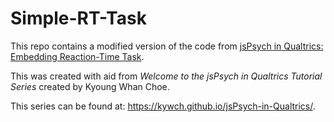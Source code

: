 # Simple-RT-Task

This repo contains a modified version of the code from [jsPsych in Qualtrics: Embedding Reaction-Time Task](https://kywch.github.io/jsPsych-in-Qualtrics/rt-task/).



This was created with aid from *Welcome to the jsPsych in Qualtrics Tutorial Series* created by Kyoung Whan Choe. 



This series can be found at: https://kywch.github.io/jsPsych-in-Qualtrics/.
